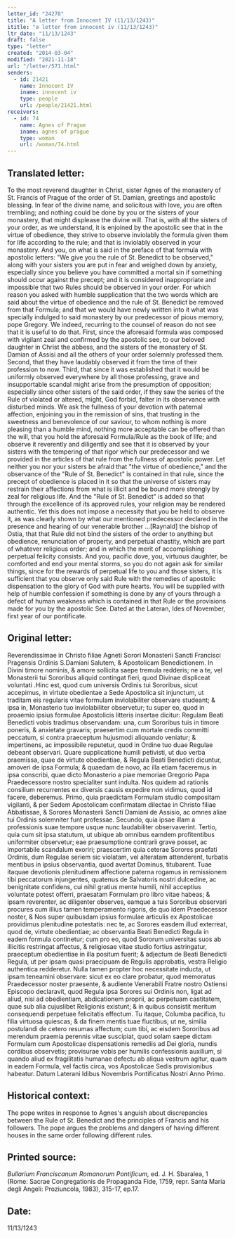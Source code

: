 ```yaml
---
letter_id: "24278"
title: "A letter from Innocent IV (11/13/1243)"
ititle: "a letter from innocent iv (11/13/1243)"
ltr_date: "11/13/1243"
draft: false
type: "letter"
created: "2014-03-04"
modified: "2021-11-18"
url: "/letter/571.html"
senders:
  - id: 21421
    name: Innocent IV
    iname: innocent iv
    type: people
    url: /people/21421.html
receivers:
  - id: 74
    name: Agnes of Prague
    iname: agnes of prague
    type: woman
    url: /woman/74.html
---
```

<h2> Translated letter:</h2>To the most reverend daughter in Christ, sister Agnes of the monastery of St. Francis of Prague of the order of St. Damian, greetings and apostolic blessing.
In fear of the divine name, and solicitous with love, you are often trembling; and nothing could be done by you or the sisters of your monastery, that might displease the divine will.  That is, with all the sisters of your order, as we understand, it is enjoined by the apostolic see that in the virtue of obedience, they strive to observe inviolably the formula given them for life according to the rule; and that is inviolably observed in your monastery.  And you, on what is said in the preface of that formula with apostolic letters:  "We give you the rule of St. Benedict to be observed," along with your sisters you are put in fear and weighed down by anxiety, especially since you believe you have committed a mortal sin if something should occur against the precept; and it is considered inappropriate and impossible that two Rules should be observed in your order.  For which reason you asked with humble supplication that the two words which are said about the virtue of obedience and the rule of St. Benedict be removed from that Formula; and that we would have newly written into it what was specially indulged to said monastery by our predecessor of pious memory, pope Gregory.  We indeed, recurring to the counsel of reason do not see that it is useful to do that.
First, since the aforesaid formula was composed with vigilant zeal and confirmed by the apostolic see, to our beloved daughter in Christ the abbess, and the sisters of the monastery of St. Damian of Assisi and all the others of your order solemnly professed them.  Second, that they have laudably observed it from the time of their profession to now.  Third, that since it was established that it would be uniformly observed everywhere by all those professing, grave and insupportable scandal might arise from the presumption of opposition; especially since other sisters of the said order, if they saw the series of the Rule of violated or altered, might, God forbid, falter in its observance with disturbed minds.
We ask the fullness of your devotion with paternal affection, enjoining you in the remission of sins, that trusting in the sweetness and benevolence of our saviour, to whom nothing is more pleasing than a humble mind, nothing more acceptable can be offered than the will, that you hold the aforesaid Formula/Rule as the book of life; and observe it reverently and diligently and see that it is observed by your sisters with the tempering of that rigor which our predecessor and we provided in the articles of that rule from the fullness of apostolic power.  Let neither you nor your sisters be afraid that "the virtue of obedience," and the observance of the "Rule of St. Benedict" is contained in that rule, since the precept of obedience is placed in it so that the universe of sisters may restrain their affections from what is illicit and be bound more strongly by zeal for religious life.  And the "Rule of St. Benedict" is added so that through the excellence of its approved rules, your religion may be rendered authentic.
Yet this does not impose a necessity that you be held to observe it, as was clearly shown by what our mentioned predecessor declared in the presence and hearing of our venerable brother ...[Raynald] the bishop of Ostia, that that Rule did not bind the sisters of the order to anything but obedience, renunciation of property, and perpetual chastity, which are part of whatever religious order; and in which the merit of accomplishing perpetual felicity consists.  And you, pacific dove, you, virtuous daughter, be comforted and end your mental storms, so you do not again ask for similar things, since for the rewards of perpetual life to you and those sisters, it is sufficient that you observe only said Rule with the remedies of apostolic dispensation to the glory of God with pure hearts.  You will be supplied with help of humble confession if something is done by any of yours through a defect of human weakness which is contained in that Rule or the provisions made for you by the apostolic See.
Dated at the Lateran, Ides of November, first year of our pontificate.
<h2 class="mt-4"> Original letter:</h2>Reverendissimae in Christo filiae Agneti Sorori Monasterii Sancti Francisci Pragensis Ordinis S.Damiani Salutem, & Apostolicam Benedictionem.
In Divini timore nominis, & amore sollicita saepe tremula redderis; ne a te, vel Monasterii tui Sororibus aliquid contingat fieri, quod Divinae displiceat voluntati .Hinc est, quod cum universis Ordinis tui Sororibus, sicut accepimus, in virtute obedientae a Sede Apostolica sit injunctum, ut traditam eis regularis vitae formulam inviolabiliter observare studeant; & ipsa in, Monasterio tuo inviolabiliter observetur; tu super eo, quod in proaemio ipsius formulae Apostolicis litteris insertae dicitur: Regulam Beati Benedicti vobis tradimus observandam: una, cum Sororibus tuis in timore poneris, & anxietate gravaris; praesertim cum mortale credis committi peccatum, si contra praeceptum hujusmodi aliquando veniatur; & impertinens, ac impossibile reputetur, quod in Ordine tuo duae Regulae debeant observari. Quare supplicatione humili petivisti, ut duo verba praemissa, quae de virtute obedientiae, & Regula Beati Benedicti dicuntur, amoveri de ipsa Formula; & quaedam de novo, ac illa etiam faceremus in ipsa conscribi, quae dicto Monasterio a piae memoriae Gregorio Papa Praedecessore nostro specialiter sunt indulta. Nos quidem ad rationis consilium recurrentes ex diversis causis expedire non vidimus, quod id facere, deberemus. Primo, quia praedictam Formulam studio compositam vigilanti, & per Sedem Apostolicam confirmatam dilectae in Christo filiae Abbatissae, & Sorores Monasterii Sancti Damiani de Assisio, ac omnes aliae tui Ordinis solemniter funt professae. Secundo, quia ipsae illam a professionis suae tempore usque nunc laudabiliter observaverint. Tertio, quia cum sit ipsa statutum, ut ubique ab omnibus eamdem profitentibus uniformiter observetur; eae praesumptione contrarii grave posset, ac importabile scandalum exoriri; praescertim quia ceterae Sorores praefati Ordinis, dum Regulae seriem sic violatam, vel alteratam attenderent, turbatis mentibus in ipsius observantia, quod avertat Dominus, titubarent. Tuae itaquae devotionis plenitudinem affectione paterna rogamus in remissionem tibi peccatorum injungentes, quatenus de Salvatoris nostri dulcedine, ac benignitate confidens, cui nihil gratius mente humili, nihil acceptius voluntate potest offerri, praesatam Formulam pro libro vitae habeas; & ipsam reverenter, ac diligenter observes, eamque a tuis Sororibus observari procures cum illius tamen temperamento rigoris, de quo idem Praedecessor noster, & Nos super quibusdam ipsius formulae articulis ex Apostolicae providimus plenitudine potestatis: nec te, ac Sorores easdem illud exterreat, quod de, virtute obedientiae; ac observantia Beati Benedicti Regula in eadem formula continetur; cum pro eo, quod Sororum universitas suos ab illicitis restringat affectus, & religiosae vitae studio fortius astringatur, praeceptum obedientiae in illa positum fuerit; & adjectum de Beati Benedicti Regula, ut per ipsam quasi praecipuam de Regulis approbatis, vestra Religio authentica redderetur. Nulla tamen propter hoc necessitate inducta, ut ipsam teneamini observare: sicut ex eo clare probatur, quod memoratus Praedecessor noster praesente, & audiente Venerabili Fratre nostro Ostiensi Episcopo declaravit, quod Regula ipsa Sorores sui Ordinis non, ligat ad aliud, nisi ad obedientiam, abdicationem proprii, ac perpetuam castitatem, quae sub alia cujuslibet Religionis existunt; & in quibus consistit meritum consequendi perpetuae felicitatis effectum. Tu itaque, Columba pacifica, tu filia virtuosa quiescas; & da finem mentis tuae fluctibus; ut ne, similia postulandi de cetero resumas affectum; cum tibi, ac eisdem Sororibus ad merendum praemia perennis vitae suscipiat, quod solam saepe dictam Formulam cum Apostolicae dispensationis remediis ad Dei gloria, nundis cordibus observetis; provisurae vobis per humilis confessionis auxilium, si quando aliud ex fragilitatis humanae defectu ab aliqua vestrum agitur, quam in eadem Formula, vel factis circa, vos Apostolicae Sedis provisionibus habeatur.
Datum Laterani Idibus Novembris Pontificatus Nostri Anno Primo.
<h2 class="mt-4"> Historical context:</h2>The pope writes in response to Agnes's anguish about discrepancies between the Rule of St. Benedict and the principles of Francis and his followers.  The pope argues the problems and dangers of having different houses in the same order following different rules.
<h2 class="mt-4"> Printed source:</h2><p><em>Bullarium Franciscanum Romanorum Pontificum,</em> ed. J. H. Sbaralea, 1 (Rome: Sacrae Congregationis de Propaganda Fide, 1759, repr. Santa Maria degli Angeli: Proziuncola, 1983), 315-17, ep.17.</p><h2 class="mt-4"> Date:</h2>11/13/1243
